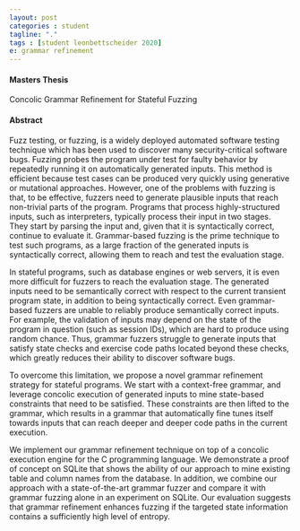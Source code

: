 ```yaml
---
layout: post
categories : student
tagline: "."
tags : [student leonbettscheider 2020]
e: grammar refinement
---
```


#### Masters Thesis

Concolic Grammar Refinement for Stateful Fuzzing

#### Abstract

Fuzz testing, or fuzzing, is a widely deployed automated software testing technique which has been used to discover many security-critical software bugs. Fuzzing probes the program under test for faulty behavior by repeatedly running it on automatically generated inputs. This method is efficient because test cases can be produced very quickly using generative or mutational approaches. However, one of the problems with fuzzing is that, to be effective, fuzzers need to generate plausible inputs that reach non-trivial parts of the program. Programs that process highly-structured inputs, such as interpreters, typically process their input in two stages. They start by parsing the input and, given that it is syntactically correct, continue to evaluate it. Grammar-based fuzzing is the prime technique to test such programs, as a large fraction of the generated inputs is syntactically correct, allowing them to reach and test the evaluation stage.

In stateful programs, such as database engines or web servers, it is even more difficult for fuzzers to reach the evaluation stage. The generated inputs need to be semantically correct with respect to the current transient program state, in addition to being syntactically correct. Even grammar-based fuzzers are unable to reliably produce semantically correct inputs. For example, the validation of inputs may depend on the state of the program in question (such as session IDs), which are hard to produce using random chance. Thus, grammar fuzzers struggle to generate inputs that satisfy state checks and exercise code paths located beyond these checks, which greatly reduces their ability to discover software bugs.

To overcome this limitation, we propose a novel grammar refinement strategy for stateful programs. We start with a context-free grammar, and leverage concolic execution of generated inputs to mine state-based constraints that need to be satisfied. These constraints are then lifted to the grammar, which results in a grammar that automatically fine tunes itself towards inputs that can reach deeper and deeper code paths in the current execution.

We implement our grammar refinement technique on top of a concolic execution engine for the C programming language. We demonstrate a proof
of concept on SQLite that shows the ability of our approach to mine existing table and column names from the database. In addition, we combine our approach with a state-of-the-art grammar fuzzer and compare it with grammar fuzzing alone in an experiment on SQLite. Our evaluation suggests that grammar refinement enhances fuzzing if the targeted state information contains a sufficiently high level of entropy.
